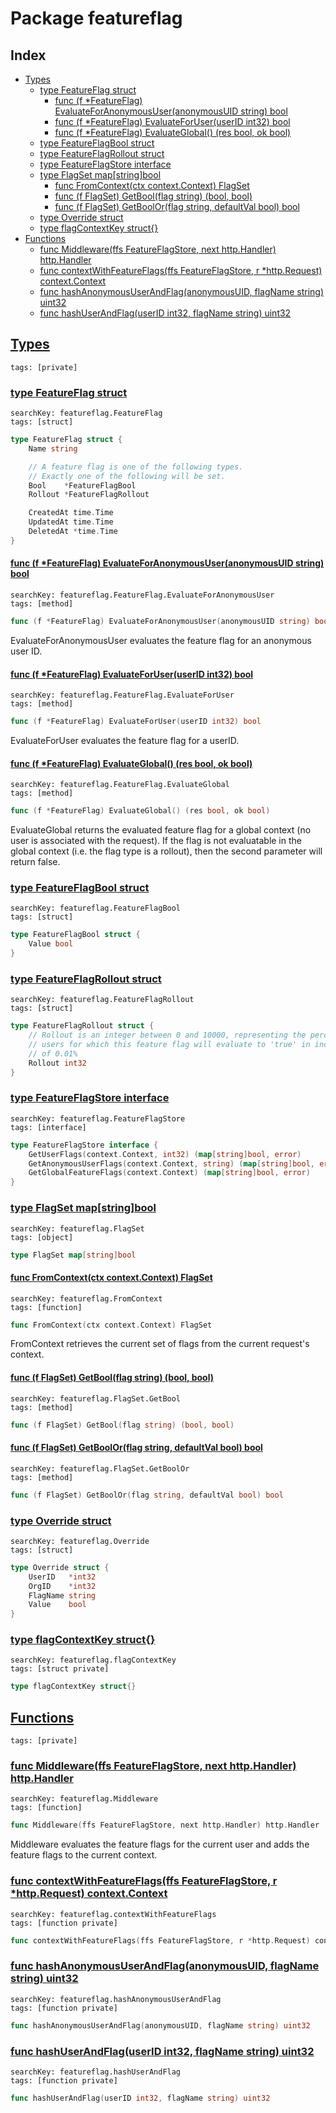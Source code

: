 # Package featureflag

## Index

* [Types](#type)
    * [type FeatureFlag struct](#FeatureFlag)
        * [func (f *FeatureFlag) EvaluateForAnonymousUser(anonymousUID string) bool](#FeatureFlag.EvaluateForAnonymousUser)
        * [func (f *FeatureFlag) EvaluateForUser(userID int32) bool](#FeatureFlag.EvaluateForUser)
        * [func (f *FeatureFlag) EvaluateGlobal() (res bool, ok bool)](#FeatureFlag.EvaluateGlobal)
    * [type FeatureFlagBool struct](#FeatureFlagBool)
    * [type FeatureFlagRollout struct](#FeatureFlagRollout)
    * [type FeatureFlagStore interface](#FeatureFlagStore)
    * [type FlagSet map[string]bool](#FlagSet)
        * [func FromContext(ctx context.Context) FlagSet](#FromContext)
        * [func (f FlagSet) GetBool(flag string) (bool, bool)](#FlagSet.GetBool)
        * [func (f FlagSet) GetBoolOr(flag string, defaultVal bool) bool](#FlagSet.GetBoolOr)
    * [type Override struct](#Override)
    * [type flagContextKey struct{}](#flagContextKey)
* [Functions](#func)
    * [func Middleware(ffs FeatureFlagStore, next http.Handler) http.Handler](#Middleware)
    * [func contextWithFeatureFlags(ffs FeatureFlagStore, r *http.Request) context.Context](#contextWithFeatureFlags)
    * [func hashAnonymousUserAndFlag(anonymousUID, flagName string) uint32](#hashAnonymousUserAndFlag)
    * [func hashUserAndFlag(userID int32, flagName string) uint32](#hashUserAndFlag)


## <a id="type" href="#type">Types</a>

```
tags: [private]
```

### <a id="FeatureFlag" href="#FeatureFlag">type FeatureFlag struct</a>

```
searchKey: featureflag.FeatureFlag
tags: [struct]
```

```Go
type FeatureFlag struct {
	Name string

	// A feature flag is one of the following types.
	// Exactly one of the following will be set.
	Bool    *FeatureFlagBool
	Rollout *FeatureFlagRollout

	CreatedAt time.Time
	UpdatedAt time.Time
	DeletedAt *time.Time
}
```

#### <a id="FeatureFlag.EvaluateForAnonymousUser" href="#FeatureFlag.EvaluateForAnonymousUser">func (f *FeatureFlag) EvaluateForAnonymousUser(anonymousUID string) bool</a>

```
searchKey: featureflag.FeatureFlag.EvaluateForAnonymousUser
tags: [method]
```

```Go
func (f *FeatureFlag) EvaluateForAnonymousUser(anonymousUID string) bool
```

EvaluateForAnonymousUser evaluates the feature flag for an anonymous user ID. 

#### <a id="FeatureFlag.EvaluateForUser" href="#FeatureFlag.EvaluateForUser">func (f *FeatureFlag) EvaluateForUser(userID int32) bool</a>

```
searchKey: featureflag.FeatureFlag.EvaluateForUser
tags: [method]
```

```Go
func (f *FeatureFlag) EvaluateForUser(userID int32) bool
```

EvaluateForUser evaluates the feature flag for a userID. 

#### <a id="FeatureFlag.EvaluateGlobal" href="#FeatureFlag.EvaluateGlobal">func (f *FeatureFlag) EvaluateGlobal() (res bool, ok bool)</a>

```
searchKey: featureflag.FeatureFlag.EvaluateGlobal
tags: [method]
```

```Go
func (f *FeatureFlag) EvaluateGlobal() (res bool, ok bool)
```

EvaluateGlobal returns the evaluated feature flag for a global context (no user is associated with the request). If the flag is not evaluatable in the global context (i.e. the flag type is a rollout), then the second parameter will return false. 

### <a id="FeatureFlagBool" href="#FeatureFlagBool">type FeatureFlagBool struct</a>

```
searchKey: featureflag.FeatureFlagBool
tags: [struct]
```

```Go
type FeatureFlagBool struct {
	Value bool
}
```

### <a id="FeatureFlagRollout" href="#FeatureFlagRollout">type FeatureFlagRollout struct</a>

```
searchKey: featureflag.FeatureFlagRollout
tags: [struct]
```

```Go
type FeatureFlagRollout struct {
	// Rollout is an integer between 0 and 10000, representing the percent of
	// users for which this feature flag will evaluate to 'true' in increments
	// of 0.01%
	Rollout int32
}
```

### <a id="FeatureFlagStore" href="#FeatureFlagStore">type FeatureFlagStore interface</a>

```
searchKey: featureflag.FeatureFlagStore
tags: [interface]
```

```Go
type FeatureFlagStore interface {
	GetUserFlags(context.Context, int32) (map[string]bool, error)
	GetAnonymousUserFlags(context.Context, string) (map[string]bool, error)
	GetGlobalFeatureFlags(context.Context) (map[string]bool, error)
}
```

### <a id="FlagSet" href="#FlagSet">type FlagSet map[string]bool</a>

```
searchKey: featureflag.FlagSet
tags: [object]
```

```Go
type FlagSet map[string]bool
```

#### <a id="FromContext" href="#FromContext">func FromContext(ctx context.Context) FlagSet</a>

```
searchKey: featureflag.FromContext
tags: [function]
```

```Go
func FromContext(ctx context.Context) FlagSet
```

FromContext retrieves the current set of flags from the current request's context. 

#### <a id="FlagSet.GetBool" href="#FlagSet.GetBool">func (f FlagSet) GetBool(flag string) (bool, bool)</a>

```
searchKey: featureflag.FlagSet.GetBool
tags: [method]
```

```Go
func (f FlagSet) GetBool(flag string) (bool, bool)
```

#### <a id="FlagSet.GetBoolOr" href="#FlagSet.GetBoolOr">func (f FlagSet) GetBoolOr(flag string, defaultVal bool) bool</a>

```
searchKey: featureflag.FlagSet.GetBoolOr
tags: [method]
```

```Go
func (f FlagSet) GetBoolOr(flag string, defaultVal bool) bool
```

### <a id="Override" href="#Override">type Override struct</a>

```
searchKey: featureflag.Override
tags: [struct]
```

```Go
type Override struct {
	UserID   *int32
	OrgID    *int32
	FlagName string
	Value    bool
}
```

### <a id="flagContextKey" href="#flagContextKey">type flagContextKey struct{}</a>

```
searchKey: featureflag.flagContextKey
tags: [struct private]
```

```Go
type flagContextKey struct{}
```

## <a id="func" href="#func">Functions</a>

```
tags: [private]
```

### <a id="Middleware" href="#Middleware">func Middleware(ffs FeatureFlagStore, next http.Handler) http.Handler</a>

```
searchKey: featureflag.Middleware
tags: [function]
```

```Go
func Middleware(ffs FeatureFlagStore, next http.Handler) http.Handler
```

Middleware evaluates the feature flags for the current user and adds the feature flags to the current context. 

### <a id="contextWithFeatureFlags" href="#contextWithFeatureFlags">func contextWithFeatureFlags(ffs FeatureFlagStore, r *http.Request) context.Context</a>

```
searchKey: featureflag.contextWithFeatureFlags
tags: [function private]
```

```Go
func contextWithFeatureFlags(ffs FeatureFlagStore, r *http.Request) context.Context
```

### <a id="hashAnonymousUserAndFlag" href="#hashAnonymousUserAndFlag">func hashAnonymousUserAndFlag(anonymousUID, flagName string) uint32</a>

```
searchKey: featureflag.hashAnonymousUserAndFlag
tags: [function private]
```

```Go
func hashAnonymousUserAndFlag(anonymousUID, flagName string) uint32
```

### <a id="hashUserAndFlag" href="#hashUserAndFlag">func hashUserAndFlag(userID int32, flagName string) uint32</a>

```
searchKey: featureflag.hashUserAndFlag
tags: [function private]
```

```Go
func hashUserAndFlag(userID int32, flagName string) uint32
```

